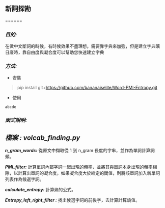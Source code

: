 ## **新詞探勘**
======
### ***目的:***
在做中文斷詞的時候，有時候效果不盡理想，需要靠字典來加強，但是建立字典曠日廢時，靠自由度與凝合度可以幫助您快速建立字典
### ***方法:***
* 安裝
 > pip install git+https://github.com/bananaiselite/Word-PMI-Entropy.git
* 使用
```
abcde
```
### ***函式說明:***
***檔案 : volcab_finding.py***
------
***n_gram_words:***
從原文中擷取從 1 到 n_gram 長度的字串，並作為單詞計算詞頻。

***PMI_filter:***
計算單詞內部字詞一起出現的頻率，並將其與單詞本身出現的頻率相除，以計算出單詞的凝合度。如果凝合度大於給定的閾值，則將該單詞加入新單詞列表作為候選字詞。

***calculate_entropy:*** 
計算熵的公式。

***Entropy_left_right_filter :*** 
找出候選字詞的前後字，去計算計算熵值。

